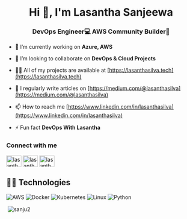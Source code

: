<h1 align="center">Hi 👋, I'm Lasantha Sanjeewa</h1>
<h3 align="center">DevOps Engineer💻 AWS Community Builder🚀</h3>

- 🔭 I’m currently working on **Azure, AWS**

- 👯 I’m looking to collaborate on **DevOps & Cloud Projects**

- 👨‍💻 All of my projects are available at [https://lasanthasilva.tech](https://lasanthasilva.tech)

- 📝 I regularly write articles on [https://medium.com/@lasanthasilva](https://medium.com/@lasanthasilva)

- 📫 How to reach me [https://www.linkedin.com/in/lasanthasilva](https://www.linkedin.com/in/lasanthasilva)

- ⚡ Fun fact **DevOps With Lasantha**

<h3 align="left">Connect with me</h3>
<p align="left">
<a href="https://x.com/LasanthaSilva96" target="blank"><img align="center" src="https://raw.githubusercontent.com/rahuldkjain/github-profile-readme-generator/master/src/images/icons/Social/twitter.svg" alt="lasanthasilva96" height="30" width="40" /></a>
<a href="https://dev.to/lasanthasilva" target="blank"><img align="center" src="https://raw.githubusercontent.com/rahuldkjain/github-profile-readme-generator/master/src/images/icons/Social/devto.svg" alt="lasanthasilva" height="30" width="40" /></a>
<a href="https://www.youtube.com/channel/UCUo3VtsWbCIH1twIsJbVuPg" target="blank"><img align="center" src="https://raw.githubusercontent.com/rahuldkjain/github-profile-readme-generator/master/src/images/icons/Social/youtube.svg" alt="lasantha sanjeewa silva" height="30" width="40" /></a>
</p>

## 👨‍💻 Technologies

![AWS](https://img.shields.io/badge/-AWS-000?&logo=Amazon-AWS&logoColor=F90)
![Docker](https://img.shields.io/badge/-Docker-000?&logo=Docker)
![Kubernetes](https://img.shields.io/badge/-Kubernetes-000?&logo=Kubernetes)
![Linux](https://img.shields.io/badge/-Linux-000?&logo=Linux)
![Python](https://img.shields.io/badge/-Python-000?&logo=Python)

<p>&nbsp;<img align="center" src="https://github-readme-stats.vercel.app/api?username=sanju2&show_icons=true&locale=en" alt="sanju2" /></p>